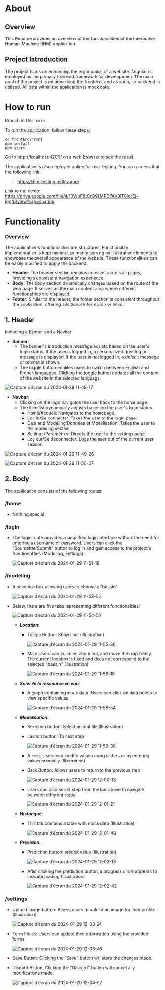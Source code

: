 # About


## Overview
This Readme provides an overview of the functionalities of the Interactive Human-Machine (IHM) application.

## Project Introduction
The project focus on enhancing the ergonomics of a website. Angular is employed as the primary frontend framework for development. The main goal of the project is on advancing the frontend, and as such, no backend is utilized. All data within the application is mock data.

# How to run

Branch in Use: `main`

To run the application, follow these steps:

```
cd frontEnd/front
npm install
npm start
```

Go to http://localhost:4200/ on a web Browser to see the result.

The application is also deployed online for user testing. You can access it at the following link:
> https://ihm-testing.netlify.app/

Link to the demo:
https://drive.google.com/file/d/10WbF8tCrQ9LMPD7AV3iT8IdcEj-jggfp/view?usp=sharing

# Functionality


### Overview
The application's functionalities are structured. Functionality implementation is kept minimal, primarily serving as illustrative elements to showcase the overall appearance of the website. These functionalities can be easily modified to apply the backend. 

- **Header**: The header section remains constant across all pages, providing a consistent navigation experience.
- **Body**: The body section dynamically changes based on the route of the web page. It serves as the main content area where different functionalities are displayed.
- **Footer**: Similar to the header, the footer section is consistent throughout the application, offering additional information or links.


## 1. Header

Including a Banner and a Navbar

- **Banner**:
    - The banner's introduction message adjusts based on the user's login status. If the user is logged in, a personalized greeting or message is displayed. If the user is not logged in, a default message or prompt is shown.
    - The toggle button enables users to switch between English and French languages. Clicking the toggle button updates all the content of the website in the selected language.
    
![Capture d’écran du 2024-01-29 11-48-17](./images/IHM/banner.png)

- **Navbar**:
    - Clicking on the logo navigates the user back to the home page.
    - The item list dynamically adjusts based on the user's login status.
        - Home/Accueil: Navigates to the homepage.
        - Log in/Se connecter: Takes the user to the login page.
        - Data and Modeling/Données et Modélisation: Takes the user to the modeling section.
        - Settings/Paramètres: Directs the user to the settings page.
        - Log out/Se déconnecter: Logs the user out of the current user session.

![Capture d’écran du 2024-01-29 11-49-26](./images/IHM/navbar1.png)

![Capture d’écran du 2024-01-29 11-50-07](./images/IHM/navbar2.png)

## 2. Body

The application consists of the following routes:

### /home

- Nothing special

### /login

- The login route provides a simplified login interface without the need for entering a username or password. Users can click the "Soumettre/Submit" button to log in and gain access to the project's functionalities (Modeling, Settings).

    ![Capture d’écran du 2024-01-29 11-51-18](./images/IHM/login.png)



### /modeling

- A selection box allowing users to choose a "bassin"

    ![Capture d’écran du 2024-01-29 11-53-56](./images/IHM/selectbassin.png)

- Below, there are five tabs representing different functionalities:

    ![Capture d’écran du 2024-01-29 11-54-50](./images/IHM/tab.png)
    - ***Location***: 
        - Toggle Button: Show limit (Illustration)

            ![Capture d’écran du 2024-01-29 11-55-36](./images/IHM/displaylimit.png)
        - Map: Users can zoom in, zoom out, and move the map freely. The current location is fixed and does not correspond to the selected "bassin" (Illustration)

            ![Capture d’écran du 2024-01-29 11-56-16](./images/IHM/map.png)
    -  ***Suivi de la ressource en eau***:
        - A graph containing mock data. Users can click on data points to view specific values

            ![Capture d’écran du 2024-01-29 11-58-54](./images/IHM/chart.png)
    - ***Modelisation***:
        - Selection button: Select an xml file (Illustration)
        - Launch button: To next step
        
            ![Capture d’écran du 2024-01-29 11-59-38](./images/IHM/choosexml.png)
        - A nest: Users can modify values using sliders or by entering values manually (Illustration)
        - Back Button: Allows users to return to the previous step
        
            ![Capture d’écran du 2024-01-29 12-00-18](./images/IHM/nest.png)
        - Users can also select step from the bar above to navigate between different steps

            ![Capture d’écran du 2024-01-29 12-01-21](./images/IHM/navigatebar.png)
    - ***Historique***:
        - This tab contains a table with mock data (Illustration)

            ![Capture d’écran du 2024-01-29 12-01-48](./images/IHM/history.png)
    - ***Prevision***:
        - Prediction button: predict value (Illustration)

            ![Capture d’écran du 2024-01-29 12-02-13](./images/IHM/prediction.png)
        - After clicking the prediction button, a progress circle appears to indicate loading (Illustration)
        
            ![Capture d’écran du 2024-01-29 12-02-42](./images/IHM/progresser.png)


### /settings
- Upload image button: Allows users to upload an image for their profile (Illustration)

    ![Capture d’écran du 2024-01-29 12-03-24](./images/IHM/download.png)
 
- Form Fields: Users can update their information using the provided forms

    ![Capture d’écran du 2024-01-29 12-03-46](./images/IHM/form.png)
    
- Save Button: Clicking the "Save" button will store the changes made.
- Discard Button: Clicking the "Discard" button will cancel any modifications made.

    ![Capture d’écran du 2024-01-29 12-04-02](./images/IHM/save+discard.png)
